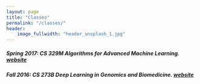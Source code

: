 ```yaml
---
layout: page
title: "Classes"
permalink: "/classes/"
header:
    image_fullwidth: "header_unsplash_1.jpg"
---
```


##### Spring 2017: CS 329M Algorithms for Advanced Machine Learning. [website](https://canvas.stanford.edu/courses/66218/)

##### Fall 2016: CS 273B Deep Learning in Genomics and Biomedicine. [website](https://canvas.stanford.edu/courses/51037)
